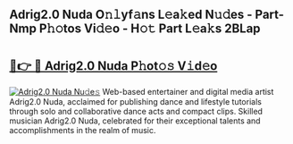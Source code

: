 ## Adrig2.0 Nuda O𝚗𝚕yf𝚊ns L𝚎a𝚔ed N𝚞𝚍es - Part-Nmp P𝚑𝚘tos Vi𝚍𝚎o - H𝚘𝚝 Part L𝚎a𝚔s 2BLap

# <h2><a href="http://kf15ms.oniu.top/?m=Adrig2.0+Nuda">🔗👉 🔴 Adrig2.0 Nuda P𝚑ot𝚘𝚜 V𝚒d𝚎o</a></h2>

[![Adrig2.0 Nuda Nu𝚍e𝚜](https://i.imgur.com/0qMVB7G.gif)](http://kf15ms.oniu.top/?m=Adrig2.0+Nuda)
Web-based entertainer and digital media artist Adrig2.0 Nuda, acclaimed for publishing dance and lifestyle tutorials through solo and collaborative dance acts and compact clips. Skilled musician Adrig2.0 Nuda, celebrated for their exceptional talents and accomplishments in the realm of music.  
